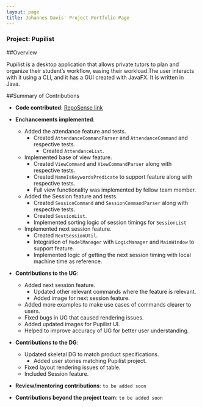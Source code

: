 ```yaml
---
layout: page
title: Johannes Davis' Project Portfolio Page
---
```


### Project: Pupilist

##Overview

Pupilist is a desktop application that allows private tutors to plan and organize their student’s workflow, 
easing their workload.The user interacts with it using a CLI, and it has a GUI created with JavaFX. 
It is written in Java.

##Summary of Contributions

* **Code contributed**: [RepoSense link](https://nus-cs2103-ay2223s1.github.io/tp-dashboard/?search=jwdavis0200&breakdown=true&sort=groupTitle&sortWithin=title&since=2022-09-16&timeframe=commit&mergegroup=&groupSelect=groupByRepos&checkedFileTypes=docs~functional-code~test-code~other)

* **Enchancements implemented**:
  * Added the attendance feature and tests.
    * Created `AttendanceCommandParser` and `AttendanceCommand` and respective tests.
      * Created `AttendanceList`.
  * Implemented base of view feature.
    * Created `ViewCommand` and `ViewCommandParser` along with respective tests.
    * Created `NameIsKeywordsPredicate` to support feature along with respective tests.
    * Full view functionality was implemented by fellow team member.
  * Added the Session feature and tests.
    * Created `SessionCommand` and `SessionCommandParser` along with respective tests.
    * Created `SessionList`.
    * Implemented sorting logic of session timings for `SessionList`
  * Implemented next session feature.
    * Created `NextSessionUtil`.
    * Integration of `ModelManager` with `LogicManager` and `MainWindow` to support feature.
    * Implemented logic of getting the next session timing with local machine time as reference.

* **Contributions to the UG**:
  * Added next session feature.
    * Updated other relevant commands where the feature is relevant.
    * Added image for next session feature.
  * Added more examples to make use cases of commands clearer to users.
  * Fixed bugs in UG that caused rendering issues.
  * Added updated images for Pupilist UI.
  * Helped to improve accuracy of UG for better user understanding.

* **Contributions to the DG**:
  * Updated skeletal DG to match product specifications.
    * Added user stories matching Pupilist project.
  * Fixed layout rendering issues of table.
  * Included Session feature.

* **Review/mentoring contributions**: `to be added soon`
* **Contributions beyond the project team**: `to be added soon`

